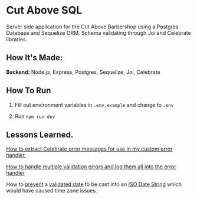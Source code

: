 # Cut Above SQL

Server side application for the Cut Above Barbershop using a Postgres Database and Sequelize ORM. Schema validating through Joi and Celebrate libraries.

## How It's Made:

**Backend:** Node.js, Express, Postgres, Sequelize, Joi, Celebrate

## How To Run

1. Fill out environment variables in `.env.example` and change to `.env`

2. Run `npm run dev`

## Lessons Learned.

[How to extract Celebrate error messages for use in my custom error handler.](https://stackoverflow.com/a/56865784)

[How to handle multiple validation errors and log them all into the error handler](https://github.com/arb/celebrate#modes)

How to [prevent](https://github.com/arb/celebrate#celebrateschema-joioptions-opts) a [validated date](https://github.com/hapijs/joi/blob/master/API.md#anyvalidatevalue-options) to be cast into an [ISO Date String](https://joi.dev/api/?v=17.12.0#date) which would have caused time zone issues.
